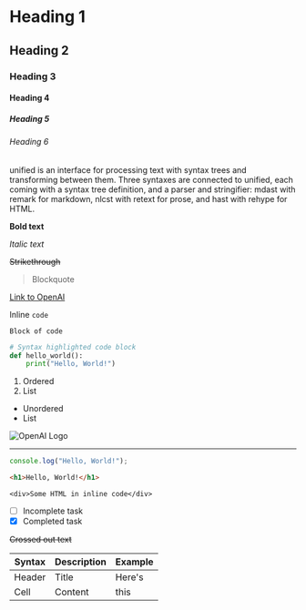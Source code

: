 # Heading 1
## Heading 2
### Heading 3
#### Heading 4
##### Heading 5
###### Heading 6

unified is an interface for processing text with syntax trees and transforming between them. Three syntaxes are connected to unified, each coming with a syntax tree definition, and a parser and stringifier: mdast with remark for markdown, nlcst with retext for prose, and hast with rehype for HTML.

**Bold text**

*Italic text*

~~Strikethrough~~

> Blockquote

[Link to OpenAI](https://www.openai.com)

Inline `code`

```
Block of code
```

```python
# Syntax highlighted code block
def hello_world():
    print("Hello, World!")
```

1. Ordered
2. List

- Unordered
- List

![OpenAI Logo](https://upload.wikimedia.org/wikipedia/commons/thumb/1/1c/OpenAI_logo.svg/1200px-OpenAI_logo.svg.png)

---

```javascript
console.log("Hello, World!");
```

```html
<h1>Hello, World!</h1>
```

`<div>Some HTML in inline code</div>`

- [ ] Incomplete task
- [x] Completed task

~~Crossed out text~~

| Syntax | Description | Example |
|--------|-------------|---------|
| Header | Title       | Here's  |
| Cell   | Content     | this    |
